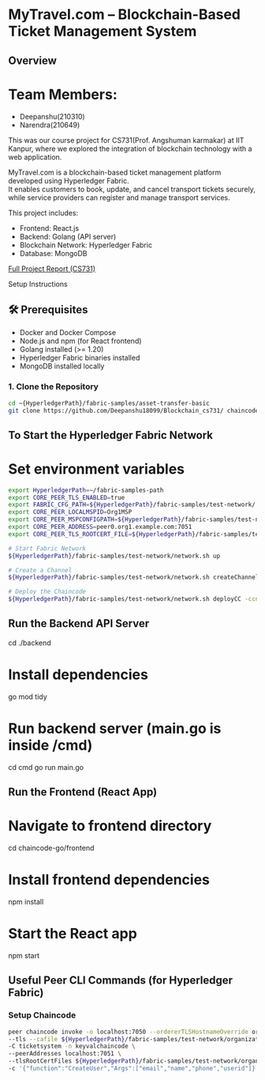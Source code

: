 # MyTravel.com – Blockchain-Based Ticket Management System

## Overview
# Team Members:
- Deepanshu(210310)
- Narendra(210649)

This was our course project for CS731(Prof. Angshuman karmakar) at IIT Kanpur, where we explored the integration of blockchain technology with a web application.

MyTravel.com is a blockchain-based ticket management platform developed using Hyperledger Fabric.  
It enables customers to book, update, and cancel transport tickets securely, while service providers can register and manage transport services.

This project includes:
- Frontend: React.js
- Backend: Golang (API server)
- Blockchain Network: Hyperledger Fabric
- Database: MongoDB

[Full Project Report (CS731)](https://github.com/Deepanshu18099/Blockchain_cs731/)


Setup Instructions

## 🛠 Prerequisites

- Docker and Docker Compose
- Node.js and npm (for React frontend)
- Golang installed (>= 1.20)
- Hyperledger Fabric binaries installed
- MongoDB installed locally



### 1. Clone the Repository

```bash
cd ~{HyperledgerPath}/fabric-samples/asset-transfer-basic
git clone https://github.com/Deepanshu18099/Blockchain_cs731/ chaincode-go
```


## To Start the Hyperledger Fabric Network
# Set environment variables

```bash
export HyperledgerPath=~/fabric-samples-path
export CORE_PEER_TLS_ENABLED=true
export FABRIC_CFG_PATH=${HyperledgerPath}/fabric-samples/test-network/../config
export CORE_PEER_LOCALMSPID=Org1MSP
export CORE_PEER_MSPCONFIGPATH=${HyperledgerPath}/fabric-samples/test-network/organizations/peerOrganizations/org1.example.com/users/Admin@org1.example.com/msp/
export CORE_PEER_ADDRESS=peer0.org1.example.com:7051
export CORE_PEER_TLS_ROOTCERT_FILE=${HyperledgerPath}/fabric-samples/test-network/organizations/peerOrganizations/org1.example.com/peers/peer0.org1.example.com/tls/ca.crt

# Start Fabric Network
${HyperledgerPath}/fabric-samples/test-network/network.sh up

# Create a Channel
${HyperledgerPath}/fabric-samples/test-network/network.sh createChannel -c ticketsystem

# Deploy the Chaincode
${HyperledgerPath}/fabric-samples/test-network/network.sh deployCC -ccn keyvalchaincode -ccp ${HyperledgerPath}/fabric-samples/asset-transfer-basic/chaincode-go -ccl go -c ticketsystem
```



## Run the Backend API Server
cd ./backend

# Install dependencies
go mod tidy

# Run backend server (main.go is inside /cmd)
cd cmd
go run main.go



## Run the Frontend (React App)
# Navigate to frontend directory
cd chaincode-go/frontend

# Install frontend dependencies
npm install

# Start the React app
npm start



## Useful Peer CLI Commands (for Hyperledger Fabric)

### Setup Chaincode
```bash
peer chaincode invoke -o localhost:7050 --ordererTLSHostnameOverride orderer.example.com \
--tls --cafile ${HyperledgerPath}/fabric-samples/test-network/organizations/ordererOrganizations/example.com/orderers/orderer.example.com/msp/tlscacerts/tlsca.example.com-cert.pem \
-C ticketsystem -n keyvalchaincode \
--peerAddresses localhost:7051 \
--tlsRootCertFiles ${HyperledgerPath}/fabric-samples/test-network/organizations/peerOrganizations/org1.example.com/peers/peer0.org1.example.com/tls/ca.crt \
-c '{"function":"CreateUser","Args":["email","name","phone","userid"]}'
```
